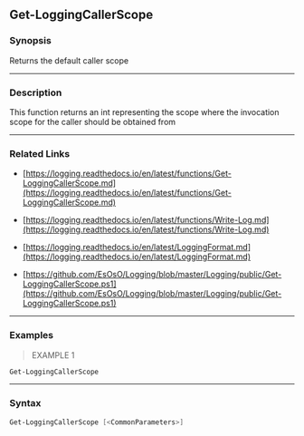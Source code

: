 Get-LoggingCallerScope
----------------------

### Synopsis
Returns the default caller scope

---

### Description

This function returns an int representing the scope where the invocation scope for the caller should be obtained from

---

### Related Links
* [https://logging.readthedocs.io/en/latest/functions/Get-LoggingCallerScope.md](https://logging.readthedocs.io/en/latest/functions/Get-LoggingCallerScope.md)

* [https://logging.readthedocs.io/en/latest/functions/Write-Log.md](https://logging.readthedocs.io/en/latest/functions/Write-Log.md)

* [https://logging.readthedocs.io/en/latest/LoggingFormat.md](https://logging.readthedocs.io/en/latest/LoggingFormat.md)

* [https://github.com/EsOsO/Logging/blob/master/Logging/public/Get-LoggingCallerScope.ps1](https://github.com/EsOsO/Logging/blob/master/Logging/public/Get-LoggingCallerScope.ps1)

---

### Examples
> EXAMPLE 1

```PowerShell
Get-LoggingCallerScope
```

---

### Syntax
```PowerShell
Get-LoggingCallerScope [<CommonParameters>]
```
